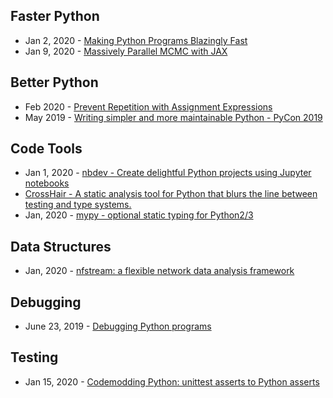 ## Faster Python
- Jan 2, 2020 - [Making Python Programs Blazingly Fast](https://martinheinz.dev/blog/13)
- Jan 9, 2020 - [Massively Parallel MCMC with JAX](https://rlouf.github.io/post/jax-random-walk-metropolis/)

## Better Python
- Feb 2020 - [Prevent Repetition with Assignment Expressions](https://effectivepython.com/2020/02/02/prevent-repetition-with-assignment-expressions)
- May 2019 - [Writing simpler and more maintainable Python - PyCon 2019](https://www.youtube.com/watch?time_continue=1&v=dqdsNoApJ80&feature=emb_title)

## Code Tools
- Jan 1, 2020 - [nbdev - Create delightful Python projects using Jupyter notebooks](https://github.com/fastai/nbdev)
- [CrossHair - A static analysis tool for Python that blurs the line between testing and type systems.](https://github.com/pschanely/CrossHair)
- Jan, 2020 - [mypy - optional static typing for Python2/3](https://github.com/python/mypy)

## Data Structures 
- Jan, 2020 - [nfstream: a flexible network data analysis framework](https://github.com/aouinizied/nfstream)

## Debugging
- June 23, 2019 - [Debugging Python programs](https://stribny.name/blog/2019/06/debugging-python-programs)

## Testing
- Jan 15, 2020 - [Codemodding Python: unittest asserts to Python asserts](https://medium.com/kolonial-no-product-tech/codemodding-python-unittest-asserts-to-python-asserts-dbf4d1da8c0)